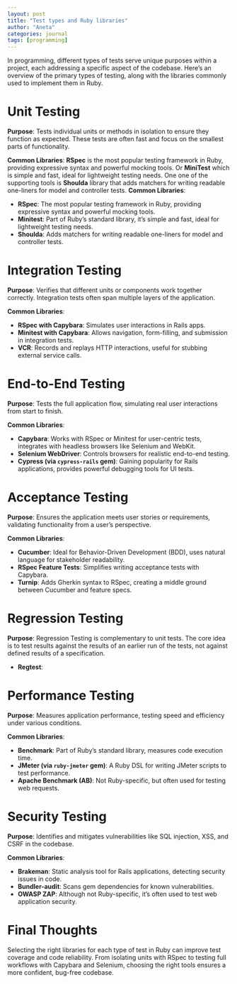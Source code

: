 ```yaml
---
layout: post
title: "Test types and Ruby libraries"
author: "Aneta"
categories: journal
tags: [programming]
---
```


In programming, different types of tests serve unique purposes within a project, each addressing a specific aspect of the codebase. Here’s an overview of the primary types of testing, along with the libraries commonly used to implement them in Ruby.

# Unit Testing
**Purpose**: Tests individual units or methods in isolation to ensure they function as expected. These tests are often fast and focus on the smallest parts of functionality.

**Common Libraries**: **RSpec** is the most popular testing framework in Ruby, providing expressive syntax and powerful mocking tools. Or **MiniTest** which is simple and fast, ideal for lightweight testing needs. One one of the supporting tools is **Shoulda** library that adds matchers for writing readable one-liners for model and controller tests.
**Common Libraries**:
- **RSpec**: The most popular testing framework in Ruby, providing expressive syntax and powerful mocking tools.
- **Minitest**: Part of Ruby’s standard library, it’s simple and fast, ideal for lightweight testing needs.
- **Shoulda**: Adds matchers for writing readable one-liners for model and controller tests.

# Integration Testing
**Purpose**: Verifies that different units or components work together correctly. Integration tests often span multiple layers of the application.

**Common Libraries**:
- **RSpec with Capybara**: Simulates user interactions in Rails apps.
- **Minitest with Capybara**: Allows navigation, form-filling, and submission in integration tests.
- **VCR**: Records and replays HTTP interactions, useful for stubbing external service calls.

# End-to-End Testing
**Purpose**: Tests the full application flow, simulating real user interactions from start to finish.

**Common Libraries**:
- **Capybara**: Works with RSpec or Minitest for user-centric tests, integrates with headless browsers like Selenium and WebKit.
- **Selenium WebDriver**: Controls browsers for realistic end-to-end testing.
- **Cypress (via `cypress-rails` gem)**: Gaining popularity for Rails applications, provides powerful debugging tools for UI tests.

# Acceptance Testing
**Purpose**: Ensures the application meets user stories or requirements, validating functionality from a user’s perspective.

**Common Libraries**:
- **Cucumber**: Ideal for Behavior-Driven Development (BDD), uses natural language for stakeholder readability.
- **RSpec Feature Tests**: Simplifies writing acceptance tests with Capybara.
- **Turnip**: Adds Gherkin syntax to RSpec, creating a middle ground between Cucumber and feature specs.

# Regression Testing
**Purpose**: Regression Testing is complementary to unit tests. The core idea is to test results against the results of an earlier run of the tests, not against defined results of a specification.

- **Regtest**:

# Performance Testing
**Purpose**: Measures application performance, testing speed and efficiency under various conditions.

**Common Libraries**:
- **Benchmark**: Part of Ruby’s standard library, measures code execution time.
- **JMeter (via `ruby-jmeter` gem)**: A Ruby DSL for writing JMeter scripts to test performance.
- **Apache Benchmark (AB)**: Not Ruby-specific, but often used for testing web requests.

# Security Testing
**Purpose**: Identifies and mitigates vulnerabilities like SQL injection, XSS, and CSRF in the codebase.

**Common Libraries**:
- **Brakeman**: Static analysis tool for Rails applications, detecting security issues in code.
- **Bundler-audit**: Scans gem dependencies for known vulnerabilities.
- **OWASP ZAP**: Although not Ruby-specific, it’s often used to test web application security.


# Final Thoughts

Selecting the right libraries for each type of test in Ruby can improve test coverage and code reliability. From isolating units with RSpec to testing full workflows with Capybara and Selenium, choosing the right tools ensures a more confident, bug-free codebase.

